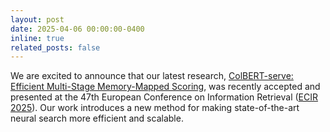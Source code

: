 ```yaml
---
layout: post
date: 2025-04-06 00:00:00-0400
inline: true
related_posts: false
---
```


We are excited to announce that our latest research, <a href="https://arxiv.org/abs/2504.14903">ColBERT-serve: Efficient Multi-Stage Memory-Mapped Scoring</a>, was recently accepted and presented at the 47th European Conference on Information Retrieval (<a href="https://ecir2025.eu/">ECIR 2025</a>). Our work introduces a new method for making state-of-the-art neural search more efficient and scalable.
